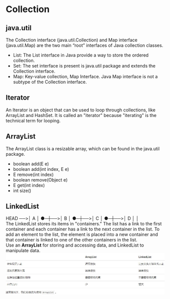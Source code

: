 # Collection

## java.util
The Collection interface (java.util.Collection) and Map interface (java.util.Map) are the two main “root” interfaces of Java collection classes.

- List: The List interface in Java provide a way to store the ordered collection.
- Set: The set interface is present is java.util package and extends the Collection interface.
- Map: Key-value collection, Map Interface.  Java Map interface is not a subtype of the Collection interface.

## Iterator
An Iterator is an object that can be used to loop through collections, like ArrayList and HashSet. It is called an "iterator" because "iterating" is the technical term for looping.

## ArrayList
The ArrayList class is a resizable array, which can be found in the java.util package.
- boolean add(E e)
- boolean add(int index, E e)
- E remove(int index)
- boolean remove(Object e)
- E get(int index)
- int size()

## LinkedList
HEAD ──>│ A │ ●─┼──>│ B │ ●─┼──>│ C │ ●─┼──>│ D │   │  
The LinkedList stores its items in "containers." The list has a link to the first container and each container has a link to the next container in the list. To add an element to the list, the element is placed into a new container and that container is linked to one of the other containers in the list.  
Use an **ArrayList** for storing and accessing data, and LinkedList to manipulate data.
![LinkedList](docs/LinkedList.JPG)